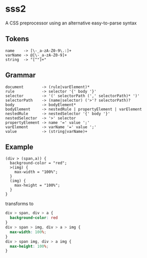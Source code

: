 sss2
====
A CSS preprocessor using an alternative easy-to-parse syntax

Tokens
------
```
name    -> [\-_a-zA-Z0-9\.:]+
varName -> @[\-_a-zA-Z0-9]+
string  -> "[^"]+"
```

Grammar
------
```
document        -> (rule|varElement)*
rule            -> selector '{' body '}'
selector        -> '(' selectorPath (',' selectorPath)* ')'
selectorPath    -> (name|selector) ('>'? selectorPath)?
body            -> bodyElement*
bodyElement     -> nestedRule | propertyElement | varElement
nestedRule      -> nestedSelector '{' body '}'
nestedSelector  -> '>' selector
propertyElement -> name '=' value ';'
varElement      -> varName '=' value ';'
value           -> (string|varName)+
```

Example
-------
```
(div > (span,a)) {
  background-color = "red";
  >(img) {
    max-width = "100%";
  }
  (img) {
    max-height = "100%";
  }
}
```
transforms to
```css
div > span, div > a {
  background-color: red
}
div > span > img, div > a > img {
  max-width: 100%;
}
div > span img, div > a img {
  max-height: 100%;
}
```

